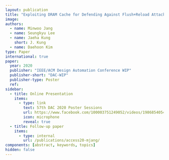 ```yaml
---
layout: publication
title: "Exploiting DRAM Cache for Defending Against Flush+Reload Attack"
image:
authors:
  - name: Minwoo Jang
  - name: Seungkyu Lee
  - name: Jaeha Kung
    short: J. Kung
  - name: Daehoon Kim
type: Paper
international: true
paper:
  year: 2020
  publisher: "IEEE/ACM Design Automation Conference WIP"
  publisher-short: "DAC-WIP"
  publisher-type: Poster
  ref: 
sidebar:
  - title: Online Presentation
    items:
      - type: link
        text: 57th DAC 2020 Poster Sessions
        url: https://www.facebook.com/100003751249052/videos/1986854054782950/
        icon: microphone
        reveal: true
  - title: Follow-up paper
    items:
      - type: internal
        url: /publications/access20-mjang/
components: [abstract, keywords, topics]
hidden: false
---
```

